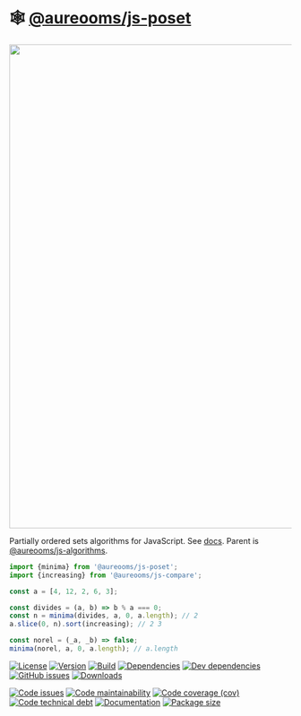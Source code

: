 :spider_web: [@aureooms/js-poset](https://aureooms.github.io/js-poset)
==

<img src="https://upload.wikimedia.org/wikipedia/commons/7/7c/Birkhoff120.svg" width="864">

Partially ordered sets algorithms for JavaScript.
See [docs](https://aureooms.github.io/js-poset).
Parent is [@aureooms/js-algorithms](https://github.com/aureooms/js-algorithms).

```js
import {minima} from '@aureooms/js-poset';
import {increasing} from '@aureooms/js-compare';

const a = [4, 12, 2, 6, 3];

const divides = (a, b) => b % a === 0;
const n = minima(divides, a, 0, a.length); // 2
a.slice(0, n).sort(increasing); // 2 3

const norel = (_a, _b) => false;
minima(norel, a, 0, a.length); // a.length
```

[![License](https://img.shields.io/github/license/aureooms/js-poset.svg)](https://raw.githubusercontent.com/aureooms/js-poset/master/LICENSE)
[![Version](https://img.shields.io/npm/v/@aureooms/js-poset.svg)](https://www.npmjs.org/package/@aureooms/js-poset)
[![Build](https://img.shields.io/travis/aureooms/js-poset/master.svg)](https://travis-ci.org/aureooms/js-poset/branches)
[![Dependencies](https://img.shields.io/david/aureooms/js-poset.svg)](https://david-dm.org/aureooms/js-poset)
[![Dev dependencies](https://img.shields.io/david/dev/aureooms/js-poset.svg)](https://david-dm.org/aureooms/js-poset?type=dev)
[![GitHub issues](https://img.shields.io/github/issues/aureooms/js-poset.svg)](https://github.com/aureooms/js-poset/issues)
[![Downloads](https://img.shields.io/npm/dm/@aureooms/js-poset.svg)](https://www.npmjs.org/package/@aureooms/js-poset)

[![Code issues](https://img.shields.io/codeclimate/issues/aureooms/js-poset.svg)](https://codeclimate.com/github/aureooms/js-poset/issues)
[![Code maintainability](https://img.shields.io/codeclimate/maintainability/aureooms/js-poset.svg)](https://codeclimate.com/github/aureooms/js-poset/trends/churn)
[![Code coverage (cov)](https://img.shields.io/codecov/c/gh/aureooms/js-poset/master.svg)](https://codecov.io/gh/aureooms/js-poset)
[![Code technical debt](https://img.shields.io/codeclimate/tech-debt/aureooms/js-poset.svg)](https://codeclimate.com/github/aureooms/js-poset/trends/technical_debt)
[![Documentation](https://aureooms.github.io/js-poset/badge.svg)](https://aureooms.github.io/js-poset/source.html)
[![Package size](https://img.shields.io/bundlephobia/minzip/@aureooms/js-poset)](https://bundlephobia.com/result?p=@aureooms/js-poset)
